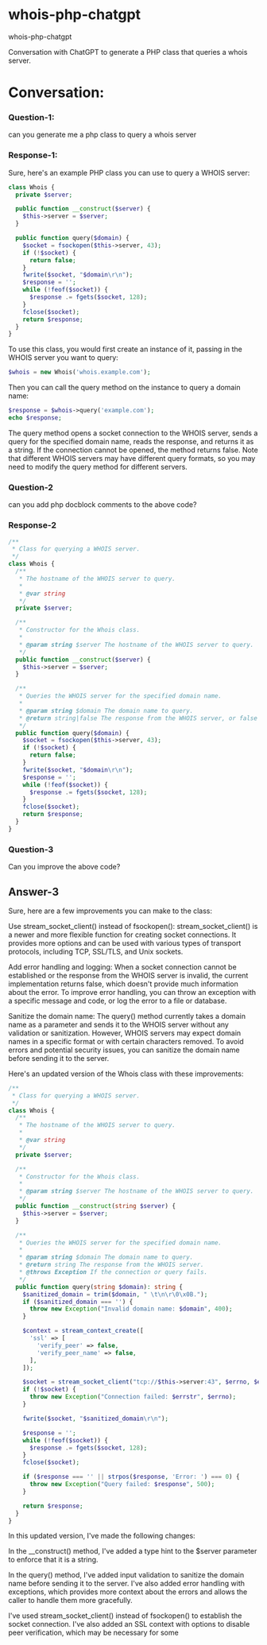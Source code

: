 # whois-php-chatgpt
whois-php-chatgpt

Conversation with ChatGPT to generate a PHP class that queries a whois server.

# Conversation:

### Question-1: 

can you generate me a php class to query a whois server


### Response-1: 

Sure, here's an example PHP class you can use to query a WHOIS server:

```php
class Whois {
  private $server;

  public function __construct($server) {
    $this->server = $server;
  }

  public function query($domain) {
    $socket = fsockopen($this->server, 43);
    if (!$socket) {
      return false;
    }
    fwrite($socket, "$domain\r\n");
    $response = '';
    while (!feof($socket)) {
      $response .= fgets($socket, 128);
    }
    fclose($socket);
    return $response;
  }
}
```

To use this class, you would first create an instance of it, passing in the WHOIS server you want to query:
```php
$whois = new Whois('whois.example.com');
```

Then you can call the query method on the instance to query a domain name:

```php
$response = $whois->query('example.com');
echo $response;
```

The query method opens a socket connection to the WHOIS server, sends a query for the specified domain name, reads the response, and returns it as a string. If the connection cannot be opened, the method returns false. Note that different WHOIS servers may have different query formats, so you may need to modify the query method for different servers.

### Question-2

can you add php docblock comments to the above code?

### Response-2

```php
/**
 * Class for querying a WHOIS server.
 */
class Whois {
  /**
   * The hostname of the WHOIS server to query.
   *
   * @var string
   */
  private $server;

  /**
   * Constructor for the Whois class.
   *
   * @param string $server The hostname of the WHOIS server to query.
   */
  public function __construct($server) {
    $this->server = $server;
  }

  /**
   * Queries the WHOIS server for the specified domain name.
   *
   * @param string $domain The domain name to query.
   * @return string|false The response from the WHOIS server, or false on failure.
   */
  public function query($domain) {
    $socket = fsockopen($this->server, 43);
    if (!$socket) {
      return false;
    }
    fwrite($socket, "$domain\r\n");
    $response = '';
    while (!feof($socket)) {
      $response .= fgets($socket, 128);
    }
    fclose($socket);
    return $response;
  }
}
```

### Question-3

Can you improve the above code?

## Answer-3

Sure, here are a few improvements you can make to the class:

Use stream_socket_client() instead of fsockopen(): stream_socket_client() is a newer and more flexible function for creating socket connections. It provides more options and can be used with various types of transport protocols, including TCP, SSL/TLS, and Unix sockets.

Add error handling and logging: When a socket connection cannot be established or the response from the WHOIS server is invalid, the current implementation returns false, which doesn't provide much information about the error. To improve error handling, you can throw an exception with a specific message and code, or log the error to a file or database.

Sanitize the domain name: The query() method currently takes a domain name as a parameter and sends it to the WHOIS server without any validation or sanitization. However, WHOIS servers may expect domain names in a specific format or with certain characters removed. To avoid errors and potential security issues, you can sanitize the domain name before sending it to the server.

Here's an updated version of the Whois class with these improvements:

```php
/**
 * Class for querying a WHOIS server.
 */
class Whois {
  /**
   * The hostname of the WHOIS server to query.
   *
   * @var string
   */
  private $server;

  /**
   * Constructor for the Whois class.
   *
   * @param string $server The hostname of the WHOIS server to query.
   */
  public function __construct(string $server) {
    $this->server = $server;
  }

  /**
   * Queries the WHOIS server for the specified domain name.
   *
   * @param string $domain The domain name to query.
   * @return string The response from the WHOIS server.
   * @throws Exception If the connection or query fails.
   */
  public function query(string $domain): string {
    $sanitized_domain = trim($domain, " \t\n\r\0\x0B.");
    if ($sanitized_domain === '') {
      throw new Exception("Invalid domain name: $domain", 400);
    }

    $context = stream_context_create([
      'ssl' => [
        'verify_peer' => false,
        'verify_peer_name' => false,
      ],
    ]);

    $socket = stream_socket_client("tcp://$this->server:43", $errno, $errstr, 5, STREAM_CLIENT_CONNECT, $context);
    if (!$socket) {
      throw new Exception("Connection failed: $errstr", $errno);
    }

    fwrite($socket, "$sanitized_domain\r\n");

    $response = '';
    while (!feof($socket)) {
      $response .= fgets($socket, 128);
    }
    fclose($socket);

    if ($response === '' || strpos($response, 'Error: ') === 0) {
      throw new Exception("Query failed: $response", 500);
    }

    return $response;
  }
}
```

In this updated version, I've made the following changes:

In the __construct() method, I've added a type hint to the $server parameter to enforce that it is a string.

In the query() method, I've added input validation to sanitize the domain name before sending it to the server. I've also added error handling with exceptions, which provides more context about the errors and allows the caller to handle them more gracefully.

I've used stream_socket_client() instead of fsockopen() to establish the socket connection. I've also added an SSL context with options to disable peer verification, which may be necessary for some